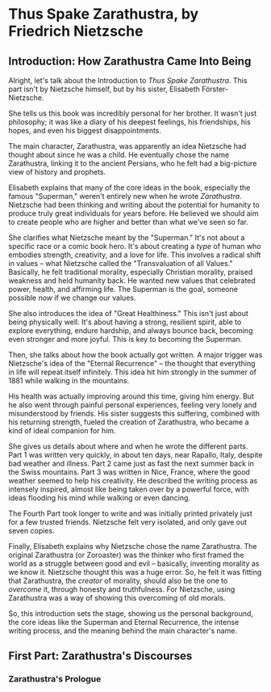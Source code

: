 # Thus Spake Zarathustra, by Friedrich Nietzsche

## Introduction: How Zarathustra Came Into Being

Alright, let's talk about the Introduction to *Thus Spake Zarathustra*. This part isn't by Nietzsche himself, but by his sister, Elisabeth Förster-Nietzsche.

She tells us this book was incredibly personal for her brother. It wasn't just philosophy; it was like a diary of his deepest feelings, his friendships, his hopes, and even his biggest disappointments.

The main character, Zarathustra, was apparently an idea Nietzsche had thought about since he was a child. He eventually chose the name Zarathustra, linking it to the ancient Persians, who he felt had a big-picture view of history and prophets.

Elisabeth explains that many of the core ideas in the book, especially the famous "Superman," weren't entirely new when he wrote *Zarathustra*. Nietzsche had been thinking and writing about the potential for humanity to produce truly great individuals for years before. He believed we should aim to create people who are higher and better than what we've seen so far.

She clarifies what Nietzsche meant by the "Superman." It's not about a specific race or a comic book hero. It's about creating a *type* of human who embodies strength, creativity, and a love for life. This involves a radical shift in values – what Nietzsche called the "Transvaluation of all Values." Basically, he felt traditional morality, especially Christian morality, praised weakness and held humanity back. He wanted new values that celebrated power, health, and affirming life. The Superman is the goal, someone possible *now* if we change our values.

She also introduces the idea of "Great Healthiness." This isn't just about being physically well. It's about having a strong, resilient spirit, able to explore everything, endure hardship, and always bounce back, becoming even stronger and more joyful. This is key to becoming the Superman.

Then, she talks about how the book actually got written. A major trigger was Nietzsche's idea of the "Eternal Recurrence" – the thought that everything in life will repeat itself infinitely. This idea hit him strongly in the summer of 1881 while walking in the mountains.

His health was actually improving around this time, giving him energy. But he also went through painful personal experiences, feeling very lonely and misunderstood by friends. His sister suggests this suffering, combined with his returning strength, fueled the creation of Zarathustra, who became a kind of ideal companion for him.

She gives us details about where and when he wrote the different parts. Part 1 was written very quickly, in about ten days, near Rapallo, Italy, despite bad weather and illness. Part 2 came just as fast the next summer back in the Swiss mountains. Part 3 was written in Nice, France, where the good weather seemed to help his creativity. He described the writing process as intensely inspired, almost like being taken over by a powerful force, with ideas flooding his mind while walking or even dancing.

The Fourth Part took longer to write and was initially printed privately just for a few trusted friends. Nietzsche felt very isolated, and only gave out seven copies.

Finally, Elisabeth explains why Nietzsche chose the name Zarathustra. The original Zarathustra (or Zoroaster) was the thinker who first framed the world as a struggle between good and evil – basically, inventing morality as we know it. Nietzsche thought this was a huge error. So, he felt it was fitting that Zarathustra, the *creator* of morality, should also be the one to *overcome* it, through honesty and truthfulness. For Nietzsche, using Zarathustra was a way of showing this overcoming of old morals.

So, this introduction sets the stage, showing us the personal background, the core ideas like the Superman and Eternal Recurrence, the intense writing process, and the meaning behind the main character's name.

## First Part: Zarathustra's Discourses

### Zarathustra's Prologue


